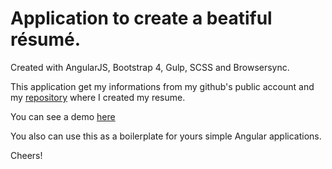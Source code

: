 # Application to create a beatiful résumé.

Created with AngularJS, Bootstrap 4, Gulp, SCSS and Browsersync.

This application get my informations from my github's public account and my [repository](https://github.com/cagartner/me) where I created my resume.

You can see a demo [here](https://cagartner.github.io/me-angular/index.html)

You also can use this as a boilerplate for yours simple Angular applications.

Cheers!

